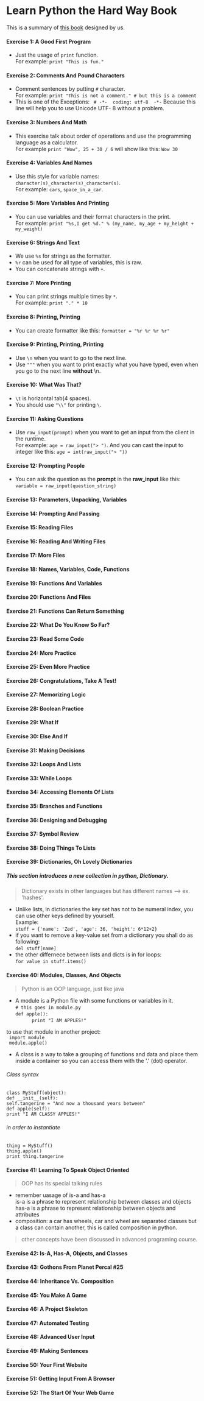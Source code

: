 # Learn Python the Hard Way Book 

This is a summary of [this book](https://learnpythonthehardway.org/book/) designed by us.

#### Exercise 1: A Good First Program
* Just the usage of `print` function. 
<br>For example: `print "This is fun."`

#### Exercise 2: Comments And Pound Characters
* Comment sentences by putting `#` character. 
<br>For example: `print "This is not a comment." # but this is a comment`
* This is one of the Exceptions:  ` # -*-  coding: utf-8  -*-` Because this line will help you to use Unicode UTF- 8 without a problem.

#### Exercise 3: Numbers And Math
* This exercise talk about order of operations and use the programming language as a calculator. 
<br>For example `print "Wow", 25 + 30 / 6` will show like this: `Wow 30`

#### Exercise 4: Variables And Names
* Use this style for variable names: `character(s)_character(s)_character(s)`.
<br>For example: `cars`, `space_in_a_car`.

#### Exercise 5: More Variables And Printing
* You can use variables and their format characters in the print.
<br>For example: `print "%s,I get %d." % (my_name, my_age + my_height + my_weight)`

#### Exercise 6: Strings And Text
* We use `%s` for strings as the formatter.
* `%r` can be used for all type of variables, this is raw.
* You can concatenate strings with `+`.

#### Exercise 7: More Printing
* You can print strings multiple times by `*`.
<br>For example: `print "." * 10`

#### Exercise 8: Printing, Printing
* You can create formatter like this: `formatter = "%r %r %r %r"`

#### Exercise 9: Printing, Printing, Printing
* Use `\n` when you want to go to the next line.
* Use `"""` when you want to print exactly what you have typed, even when you go to the next line **without** \n.

#### Exercise 10: What Was That?
* `\t` is horizontal tab(4 spaces).
* You should use `"\\"` for printing `\`.

#### Exercise 11: Asking Questions
* Use `raw_input(prompt)` when you want to get an input from the client in the runtime.
<br>For example: `age = raw_input("> ")`. And you can cast the input to integer like this: `age = int(raw_input("> "))`

#### Exercise 12: Prompting People
* You can ask the question as the **prompt** in the **raw_input** like this: `variable = raw_input(question_string)`

#### Exercise 13: Parameters, Unpacking, Variables

#### Exercise 14: Prompting And Passing
#### Exercise 15: Reading Files
#### Exercise 16: Reading And Writing Files
#### Exercise 17: More Files
#### Exercise 18: Names, Variables, Code, Functions
#### Exercise 19: Functions And Variables
#### Exercise 20: Functions And Files
#### Exercise 21: Functions Can Return Something
#### Exercise 22: What Do You Know So Far?
#### Exercise 23: Read Some Code
#### Exercise 24: More Practice
#### Exercise 25: Even More Practice
#### Exercise 26: Congratulations, Take A Test!
#### Exercise 27: Memorizing Logic
#### Exercise 28: Boolean Practice
#### Exercise 29: What If
#### Exercise 30: Else And If
#### Exercise 31: Making Decisions
#### Exercise 32: Loops And Lists
#### Exercise 33: While Loops
#### Exercise 34: Accessing Elements Of Lists
#### Exercise 35: Branches and Functions
#### Exercise 36: Designing and Debugging
#### Exercise 37: Symbol Review
#### Exercise 38: Doing Things To Lists
#### Exercise 39: Dictionaries, Oh Lovely Dictionaries
##### This section introduces a new collection in python, Dictionary.
> Dictionary exists in other languages but has different names --> ex. 'hashes'.
>
* Unlike lists, in dictionaries the key set has not to be numeral index, you can use other keys defined by yourself. <br />
Example:<br />
` stuff = {'name': 'Zed', 'age': 36, 'height': 6*12+2} `
* if you want to remove a key-value set from a dictionary you shall do as following: <br />
	`del stuff[name]` 
* the other differnece between lists and dicts is in for loops: <br />
	` for value in stuff.items() `<br />


#### Exercise 40: Modules, Classes, And Objects
> Python is an OOP language, just like java
>
* A module is a Python file with some functions or variables in it.<br />
`# this goes in module.py`<br />
`def apple():` <br />
	`		print "I AM APPLES!" `<br />

to use that module in another project: <br />
` import module` <br />
` module.apple()` <br />

* A class is a way to take a grouping of functions and data and place
them inside a container so you can access them with the '.' (dot) operator.
###### Class syntax
`class MyStuff(object):` <br />
`def __init__(self):` <br />
`self.tangerine = "And now a thousand years between"` <br />
`def apple(self):` <br />
`print "I AM CLASSY APPLES!"` <br />
###### in order to instantiate
`thing = MyStuff()` <br />
`thing.apple()` <br />
`print thing.tangerine` <br />
#### Exercise 41: Learning To Speak Object Oriented
> OOP has its special talking rules
>
* remember uasage of is-a and has-a <br />
is-a is a phrase to represent relationship between classes and objects <br />
has-a is a phrase to represent relationship between objects and attributes <br />
* composition: a car has wheels, car and wheel are separated classes but a class can contain another, this is called composition in python.
> other concepts have been discussed in advanced programing course.
>
#### Exercise 42: Is-A, Has-A, Objects, and Classes
#### Exercise 43: Gothons From Planet Percal #25
#### Exercise 44: Inheritance Vs. Composition
#### Exercise 45: You Make A Game
#### Exercise 46: A Project Skeleton
#### Exercise 47: Automated Testing
#### Exercise 48: Advanced User Input
#### Exercise 49: Making Sentences 
#### Exercise 50: Your First Website
#### Exercise 51: Getting Input From A Browser
#### Exercise 52: The Start Of Your Web Game
